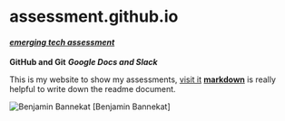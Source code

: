 # assessment.github.io
#### [_emerging tech assessment_]
**GitHub and Git** 
**_Google Docs and Slack_**


This is my website to show my assessments, [visit it](http://www.ezibuykorea.com/emerging-tech/)
[**markdown**](www.markdown.com) is really helpful to write down the readme document.

![Benjamin Bannekat](https://octodex.github.com/images/bannekat.png)
[Benjamin Bannekat]

[_emerging tech assessment_]:http://www.ezibuykorea.com/emerging-tech/
